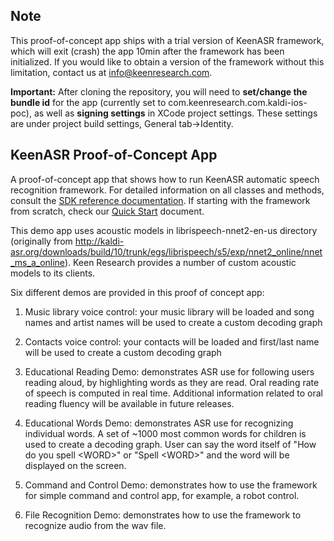 ## Note

This proof-of-concept app ships with a trial version of KeenASR framework, which will exit (crash) the app 10min after the framework has been initialized. If you would like to obtain a version of the framework without this limitation, contact us at info@keenresearch.com.

**Important:** After cloning the repository, you will need to **set/change the bundle id** for the app (currently set to com.keenresearch.com.kaldi-ios-poc), as well as **signing settings** in XCode project settings. These settings are under project build settings, General tab->Identity.

## KeenASR Proof-of-Concept App

A proof-of-concept app that shows how to run KeenASR automatic speech recognition framework. For detailed information on all classes and methods, consult the [SDK reference documentation](http://keenresearch.com/keenasr-docs). If starting with the framework from scratch, check our [Quick Start](http://keenresearch.com/keenasr-docs/docs/additional-docs/Quick-Start.html) document.

This demo app uses acoustic models in librispeech-nnet2-en-us directory (originally from http://kaldi-asr.org/downloads/build/10/trunk/egs/librispeech/s5/exp/nnet2_online/nnet_ms_a_online). Keen Research provides a number of custom acoustic models to its clients.

Six different demos are provided in this proof of concept app:

1. Music library voice control: your music library will be loaded and song names and artist names will be used to create a custom decoding graph

2. Contacts voice control: your contacts will be loaded and first/last name will be used to create a custom decoding graph

3. Educational Reading Demo: demonstrates ASR use for following users reading aloud, by highlighting words as they are read. Oral reading rate of speech is computed in real time. Additional information related to oral reading fluency will be available in future releases.

4. Educational Words Demo: demonstrates ASR use for recognizing individual words. A set of ~1000 most common words for children is used to create a decoding graph. User can say the word itself of "How do you spell \<WORD\>" or "Spell \<WORD\>" and the word will be displayed on the screen.

5. Command and Control Demo: demonstrates how to use the framework for simple command and control app, for example, a robot control.

6. File Recognition Demo: demonstrates how to use the framework to recognize audio from the wav file.
